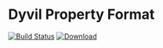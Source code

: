 # Dyvil Property Format

[![Build Status](https://travis-ci.org/Dyvil/Dyvil-Property-Format.svg?branch=master)](https://travis-ci.org/Dyvil/Dyvil-Property-Format)
[![Download](https://api.bintray.com/packages/dyvil/maven/dpf/images/download.svg)](https://bintray.com/dyvil/maven/dpf/_latestVersion)
